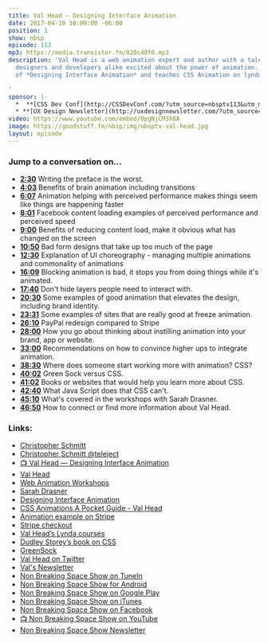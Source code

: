 ```yaml
---
title: Val Head — Designing Interface Animation
date: 2017-04-10 10:00:00 -06:00
position: 1
show: nbsp
episode: 113
mp3: https://media.transistor.fm/828c48f0.mp3
description: 'Val Head is a web animation expert and author with a talent for getting
  designers and developers alike excited about the power of animation. She’s the author
  of *Designing Interface Animation* and teaches CSS Animation on lynda.com.

'
sponsor: |-
  *  **[CSS Dev Conf](http://CSSDevConf.com/?utm_source=nbsptv113&utm_medium=podcast&utm_campaign=cssdevconf2017)** — Conference dedicated to CSS and its super friend technologies like JavaScript, Sass, NPM, and more. A limited supply of Early Bird Tickets now on sale. [Register now!](http://CSSDevConf.com/?utm_source=nbsptv113&utm_medium=podcast&utm_campaign=cssdevconf2017)
  * **[UX Design Newsletter](http://uxdesignnewsletter.com/?utm_source=nbsptv113&utm_medium=podcast&utm_campaign=uxdesignnewsletter)** — A weekly free newsletter containing a collection of tutorials, articles, and videos about front-end design and development, plus tips on how to bring better engagement to the multi-device world curated by Christopher Schmitt. [Sign up now!](http://uxdesignnewsletter.com/?utm_source=nbsptv113&utm_medium=podcast&utm_campaign=uxdesignnewsletter)
video: https://www.youtube.com/embed/0pgNjCM3X8A
image: https://goodstuff.fm/nbsp/img/nbsptv-val-head.jpg
layout: episode
---
```


### Jump to a conversation on...

* **[2:30](#t=2:30)** Writing the preface is the worst.
* **[4:03](#t=4:03)** Benefits of brain animation including transitions
* **[6:07](#t=6:07)** Animation helping with perceived performance makes things seem like things are happening faster
* **[8:01](#t=8:01)** Facebook content loading examples of perceived performance and perceived speed
* **[9:00](#t=9:00)** Benefits of reducing content load, make it obvious what has changed on the screen
* **[10:50](#t=10:50)** Bad form designs that take up too much of the page
* **[12:30](#t=12:30)** Explanation of UI choreography - managing multiple animations and commonality of animations
* **[16:09](#t=16:09)** Blocking animation is bad, it stops you from doing things while it's animated.
* **[17:40](#t=17:40)** Don't hide layers people need to interact with.
* **[20:30](#t=20:30)** Some examples of good animation that elevates the design, including brand identity.
* **[23:31](#t=23:31)** Some examples of sites that are really good at freeze animation.
* **[26:10](#t=26:10)** PayPal redesign compared to Stripe
* **[28:00](#t=28:00)** How you go about thinking about instilling animation into your brand, app or website.
* **[33:00](#t=33:00)** Recommendations on how to convince higher ups to integrate animation.
* **[38:30](#t=38:30)** Where does someone start working more with animation? CSS?
* **[40:02](#t=40:02)** Green Sock versus CSS.
* **[41:02](#t=41:0)** Books or websites that would help you learn more about CSS.
* **[42:40](#t=42:40)** What Java Script does that CSS can't.
* **[45:10](#t=45:10)** What's covered in the workshops with Sarah Drasner.
* **[46:50](#t=46:50)** How to connect or find more information about Val Head.

### Links:

* [Christopher Schmitt](http://Christopher.org)
* [Christopher Schmitt @teleject](https://twitter.com/teleject)
* [📺 Val Head — Designing Interface Animation ](https://www.youtube.com/watch?v=0pgNjCM3X8A)
* [Val Head](http://valhead.com/)
* [Web Animation Workshops](https://webanimationworkshops.com/ )
* [Sarah Drasner](https://sarahdrasnerdesign.com/)
* [Designing Interface Animation](http://rosenfeldmedia.com/books/designing-interface-animation/)
* [CSS Animations A Pocket Guide - Val Head](http://valhead.com/book/)
* [Animation example on Stripe ](https://stripe.com/ )
* [Stripe checkout](https://stripe.com/checkout )
* [Val Head’s Lynda courses](https://www.lynda.com/Val-Head/1814049-1.html)
* [Dudley Storey’s book on CSS](https://www.amazon.com/CSS3-Animation-Experts-Voice-Development/dp/1430247223)
* [GreenSock](https://greensock.com/)
* [Val Head on Twitter](http://twitter.com/@vlh)
* [Val's Newsletter](http://valhead.com/newsletter/)
* [Non Breaking Space Show on TuneIn](http://tunein.com/radio/Non-Breaking-Space-Show-p885155/)
* [Non Breaking Space Show for Android](http://subscribeonandroid.com/feeds.goodstuff.fm/nbsp)
* [Non Breaking Space Show on Google Play](https://playmusic.app.goo.gl/?ibi=com.google.PlayMusic&isi=691797987&ius=googleplaymusic&link=https://play.google.com/music/m/Iw5ik6iwalo5vmda5rqyrotdney?t%3DNon_Breaking_Space_Show%26pcampaignid%3DMKT-na-all-co-pr-mu-pod-16)
* [Non Breaking Space Show on iTunes](https://itunes.apple.com/ca/podcast/non-breaking-space-show/id507162981?mt=2&ign-mpt=uo%3D4)
* [Non Breaking Space Show on Facebook](https://www.facebook.com/nbsptv)
* [📺 Non Breaking Space Show on YouTube](https://www.youtube.com/channel/UC--mqA75V3CM8hxId0l7e_g?sub_confirmation=1)
* [Non Breaking Space Show Newsletter](http://newsletter.nonbreakingspace.tv/)
